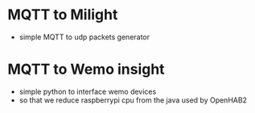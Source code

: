 # MQTT to Milight
- simple MQTT to udp packets generator

# MQTT to Wemo insight
- simple python to interface wemo devices
- so that we reduce raspberrypi cpu from the java used by OpenHAB2
